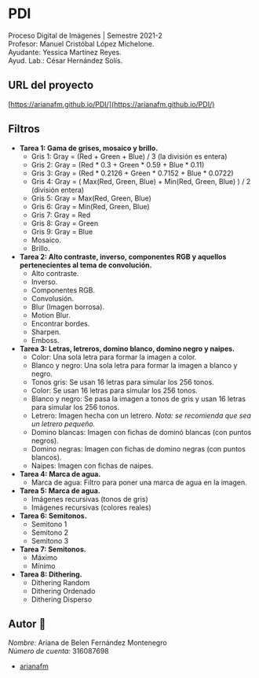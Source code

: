 # PDI
Proceso Digital de Imágenes | Semestre 2021-2  
Profesor: Manuel Cristóbal López Michelone.  
Ayudante: Yessica Martínez Reyes.  
Ayud. Lab.: César Hernández Solís.

## URL del proyecto ##  
[https://arianafm.github.io/PDI/](https://arianafm.github.io/PDI/)

## Filtros ##  
- **Tarea 1: Gama de grises, mosaico y brillo.**
  - Gris 1:
    Gray = (Red + Green + Blue) / 3 (la división es entera)
  - Gris 2:
    Gray = (Red * 0.3 + Green * 0.59 + Blue * 0.11)
  - Gris 3:
    Gray = (Red * 0.2126 + Green * 0.7152 + Blue * 0.0722)
  - Gris 4:
    Gray = ( Max(Red, Green, Blue) + Min(Red, Green, Blue) ) / 2 (división entera)
  - Gris 5:
    Gray = Max(Red, Green, Blue)
  - Gris 6:
    Gray = Min(Red, Green, Blue)
  - Gris 7:
    Gray = Red
  - Gris 8:
    Gray = Green
  - Gris 9:
    Gray = Blue
  - Mosaico.
  - Brillo.
- **Tarea 2: Alto contraste, inverso, componentes RGB y aquellos pertenecientes al tema de convolución.**
  - Alto contraste.
  - Inverso.
  - Componentes RGB.
  - Convolusión.
  - Blur (Imagen borrosa).
  - Motion Blur.
  - Encontrar bordes.
  - Sharpen.
  - Emboss.
- **Tarea 3: Letras, letreros, domino blanco, domino negro y naipes.**
  - Color:
    Una sola letra para formar la imagen a color.
  - Blanco y negro:
    Una sola letra para formar la imagen a blanco y negro.
  - Tonos gris:
    Se usan 16 letras para simular los 256 tonos.
  - Color:
    Se usan 16 letras para simular los 256 tonos.
  - Blanco y negro:
    Se pasa la imagen a tonos de gris y usan 16 letras para simular los 256 tonos.
  - Letrero:
    Imagen hecha con un letrero.
    _Nota: se recomienda que sea un letrero pequeño._
  - Domino blancas:
    Imagen con fichas de dominó blancas (con puntos negros).
  - Domino negras:
    Imagen con fichas de domino negras (con puntos blancos).
  - Naipes:
    Imagen con fichas de naipes.
- **Tarea 4: Marca de agua.**
  - Marca de agua:
    Filtro para poner una marca de agua en la imagen.
- **Tarea 5: Marca de agua.**
   - Imágenes recursivas (tonos de gris)
   - Imágenes recursivas (colores reales)
- **Tarea 6: Semitonos.**
   - Semitono 1
   - Semitono 2
   - Semitono 3
- **Tarea 7: Semitonos.**
   - Máximo
   - Mínimo
- **Tarea 8: Dithering.**
   - Dithering Random
   - Dithering Ordenado 
   - Dithering Disperso
   
## Autor :busts_in_silhouette:
_Nombre:_ Ariana de Belen Fernández Montenegro  
_Número de cuenta:_ 316087698  
-  [arianafm]( https://github.com/arianafm ) 
